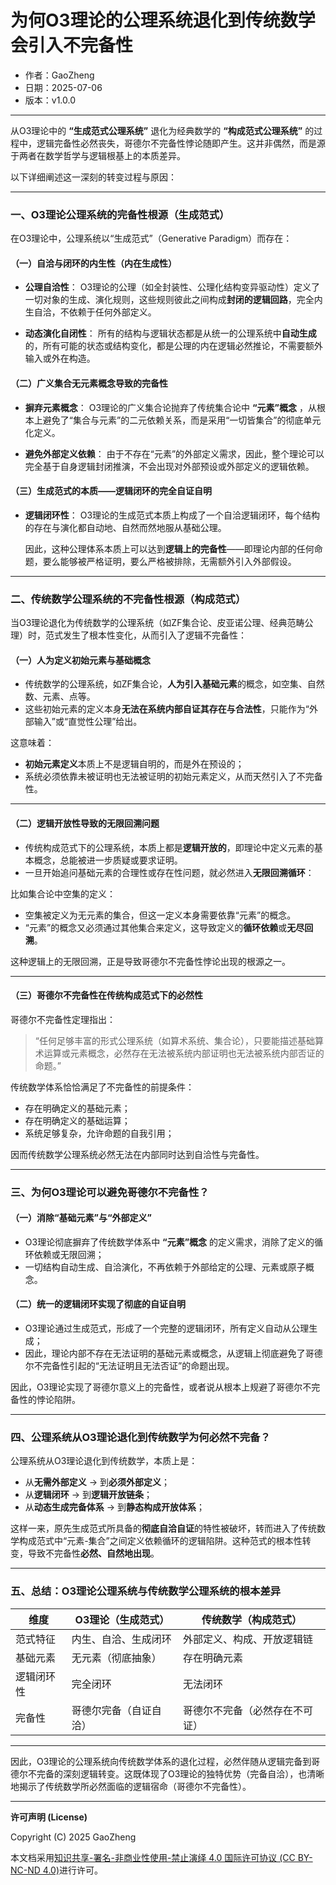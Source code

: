 # **为何O3理论的公理系统退化到传统数学会引入不完备性**

- 作者：GaoZheng
- 日期：2025-07-06
- 版本：v1.0.0

---

从O3理论中的 **“生成范式公理系统”** 退化为经典数学的 **“构成范式公理系统”** 的过程中，逻辑完备性必然丧失，哥德尔不完备性悖论随即产生。这并非偶然，而是源于两者在数学哲学与逻辑根基上的本质差异。

以下详细阐述这一深刻的转变过程与原因：

---

### 一、O3理论公理系统的完备性根源（生成范式）

在O3理论中，公理系统以“生成范式”（Generative Paradigm）而存在：

#### （一）自洽与闭环的内生性（内在生成性）

* **公理自洽性**：
  O3理论的公理（如全封装性、公理化结构变异驱动性）定义了一切对象的生成、演化规则，这些规则彼此之间构成**封闭的逻辑回路**，完全内生自洽，不依赖于任何外部定义。

* **动态演化自闭性**：
  所有的结构与逻辑状态都是从统一的公理系统中**自动生成**的，所有可能的状态或结构变化，都是公理的内在逻辑必然推论，不需要额外输入或外在构造。

#### （二）广义集合无元素概念导致的完备性

* **摒弃元素概念**：
  O3理论的广义集合论抛弃了传统集合论中 **“元素”概念** ，从根本上避免了“集合与元素”的二元依赖关系，而是采用“一切皆集合”的彻底单元化定义。

* **避免外部定义依赖**：
  由于不存在“元素”的外部定义需求，因此，整个理论可以完全基于自身逻辑封闭推演，不会出现对外部预设或外部定义的逻辑依赖。

#### （三）生成范式的本质——逻辑闭环的完全自证自明

* **逻辑闭环性**：
  O3理论的生成范式本质上构成了一个自洽逻辑闭环，每个结构的存在与演化都自动地、自然而然地服从基础公理。

  因此，这种公理体系本质上可以达到**逻辑上的完备性**——即理论内部的任何命题，要么能够被严格证明，要么严格被排除，无需额外引入外部假设。

---

### 二、传统数学公理系统的不完备性根源（构成范式）

当O3理论退化为传统数学的公理系统（如ZF集合论、皮亚诺公理、经典范畴公理）时，范式发生了根本性变化，从而引入了逻辑不完备性：

#### （一）人为定义初始元素与基础概念

* 传统数学的公理系统，如ZF集合论，**人为引入基础元素**的概念，如空集、自然数、元素、点等。
* 这些初始元素的定义本身**无法在系统内部自证其存在与合法性**，只能作为“外部输入”或“直觉性公理”给出。

这意味着：

* **初始元素定义**本质上不是逻辑自明的，而是外在预设的；
* 系统必须依靠未被证明也无法被证明的初始元素定义，从而天然引入了不完备性。

---

#### （二）逻辑开放性导致的无限回溯问题

* 传统构成范式下的公理系统，本质上都是**逻辑开放的**，即理论中定义元素的基本概念，总能被进一步质疑或要求证明。
* 一旦开始追问基础元素的合理性或存在性问题，就必然进入**无限回溯循环**：

比如集合论中空集的定义：

* 空集被定义为无元素的集合，但这一定义本身需要依靠“元素”的概念。
* “元素”的概念又必须通过其他集合来定义，这导致定义的**循环依赖**或**无尽回溯**。

这种逻辑上的无限回溯，正是导致哥德尔不完备性悖论出现的根源之一。

---

#### （三）哥德尔不完备性在传统构成范式下的必然性

哥德尔不完备性定理指出：

> “任何足够丰富的形式公理系统（如算术系统、集合论），只要能描述基础算术运算或元素概念，必然存在无法被系统内部证明也无法被系统内部否证的命题。”

传统数学体系恰恰满足了不完备性的前提条件：

* 存在明确定义的基础元素；
* 存在明确定义的基础运算；
* 系统足够复杂，允许命题的自我引用；

因而传统数学公理系统必然无法在内部同时达到自洽性与完备性。

---

### 三、为何O3理论可以避免哥德尔不完备性？

#### （一）消除“基础元素”与“外部定义”

* O3理论彻底摒弃了传统数学体系中 **“元素”概念** 的定义需求，消除了定义的循环依赖或无限回溯；
* 一切结构自动生成、自洽演化，不再依赖于外部给定的公理、元素或原子概念。

#### （二）统一的逻辑闭环实现了彻底的自证自明

* O3理论通过生成范式，形成了一个完整的逻辑闭环，所有定义自动从公理生成；
* 因此，理论内部不存在无法证明的基础元素或概念，从逻辑上彻底避免了哥德尔不完备性引起的“无法证明且无法否证”的命题出现。

因此，O3理论实现了哥德尔意义上的完备性，或者说从根本上规避了哥德尔不完备性的悖论陷阱。

---

### 四、公理系统从O3理论退化到传统数学为何必然不完备？

公理系统从O3理论退化到传统数学，本质上是：

* 从**无需外部定义** → 到**必须外部定义**；
* 从**逻辑闭环** → 到**逻辑开放链条**；
* 从**动态生成完备体系** → 到**静态构成开放体系**；

这样一来，原先生成范式所具备的**彻底自洽自证**的特性被破坏，转而进入了传统数学构成范式中“元素-集合”之间定义依赖循环的逻辑陷阱。这种范式的根本性转变，导致不完备性**必然、自然地出现**。

---

### 五、总结：O3理论公理系统与传统数学公理系统的根本差异

| 维度    | O3理论（生成范式）  | 传统数学（构成范式）      |
| ----- | ----------- | --------------- |
| 范式特征  | 内生、自洽、生成闭环  | 外部定义、构成、开放逻辑链   |
| 基础元素  | 无元素（彻底抽象）   | 存在明确元素          |
| 逻辑闭环性 | 完全闭环        | 无法闭环            |
| 完备性   | 哥德尔完备（自证自洽） | 哥德尔不完备（必然存在不可证） |

---

因此，O3理论的公理系统向传统数学体系的退化过程，必然伴随从逻辑完备到哥德尔不完备的深刻逻辑转变。这既体现了O3理论的独特优势（完备自洽），也清晰地揭示了传统数学所必然面临的逻辑宿命（哥德尔不完备性）。

---

**许可声明 (License)**

Copyright (C) 2025 GaoZheng 

本文档采用[知识共享-署名-非商业性使用-禁止演绎 4.0 国际许可协议 (CC BY-NC-ND 4.0)](https://creativecommons.org/licenses/by-nc-nd/4.0/deed.zh-Hans)进行许可。
